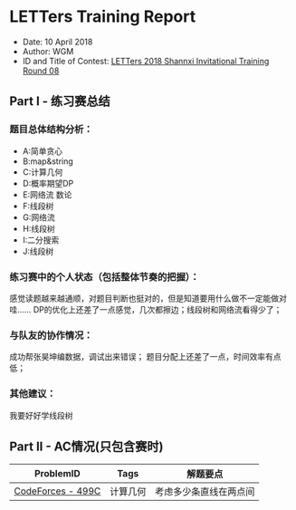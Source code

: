 # LETTers Training Report

- Date: 10 April 2018
- Author: WGM
- ID and Title of Contest: [LETTers 2018 Shannxi Invitational Training Round 08](https://vjudge.net/contest/221927)

## Part I - 练习赛总结

### 题目总体结构分析：

- A:简单贪心
- B:map&string
- C:计算几何
- D:概率期望DP
- E:网络流 数论
- F:线段树
- G:网络流
- H:线段树
- I:二分搜索
- J:线段树

### 练习赛中的个人状态（包括整体节奏的把握）：

感觉读题越来越通顺，对题目判断也挺对的，但是知道要用什么做不一定能做对哇……
DP的优化上还差了一点感觉，几次都擦边；线段树和网络流看得少了；

### 与队友的协作情况：

成功帮张昊坤编数据，调试出来错误；
题目分配上还差了一点，时间效率有点低；

### 其他建议：

我要好好学线段树

## Part II - AC情况(只包含赛时)

| ProblemID | Tags | 解题要点 | 
| :-: | :-: | :-: | 
| [CodeForces - 499C](http://codeforces.com/problemset/problem/499/C) | 计算几何 | 考虑多少条直线在两点间 | 
